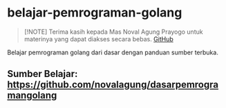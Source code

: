 # belajar-pemrograman-golang
>
> [!NOTE]
> Terima kasih kepada Mas Noval Agung Prayogo untuk materinya yang dapat diakses secara bebas.
> [GitHub](https://github.com/novalagung)

Belajar pemrograman golang dari dasar dengan panduan sumber terbuka.

## Sumber Belajar: https://github.com/novalagung/dasarpemrogramangolang
